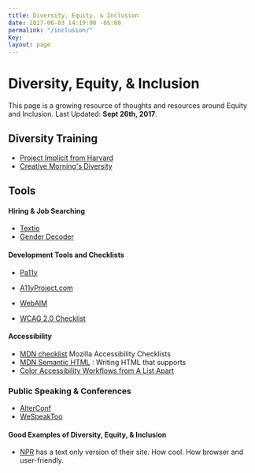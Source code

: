 ```yaml
---
title: Diversity, Equity, & Inclusion
date: 2017-06-03 14:19:00 -05:00
permalink: "/inclusion/"
Key: 
layout: page
---
```


# Diversity, Equity, & Inclusion

This page is a growing resource of thoughts and resources around Equity and Inclusion. Last Updated: **Sept 26th, 2017**. 

## Diversity Training
- [Project Implicit from Harvard](https://implicit.harvard.edu/implicit/)
- [Creative Morning's Diversity](https://youtu.be/5pj8E-XbRzE)

## Tools

#### Hiring & Job Searching
- [Textio](https://textio.com/) 
- [Gender Decoder](http://gender-decoder.katmatfield.com/)


#### Development Tools and Checklists
- [Pa11y](https://github.com/pa11y/pa11y) 
- [A11yProject.com](http://a11yproject.com/)

- [WebAIM](http://webaim.org/)
- [WCAG 2.0 Checklist](http://webaim.org/standards/wcag/checklist)

#### Accessibility
- [MDN checklist](https://developer.mozilla.org/en-US/docs/Web/Accessibility/Mobile_accessibility_checklist) Mozilla Accessibility Checklists
- [MDN Semantic HTML](https://developer.mozilla.org/en-US/docs/Web/HTML/Element) : Writing HTML that supports 
- [Color Accessibility Workflows from A List Apart](https://alistapart.com/article/color-accessibility-workflows)

### Public Speaking & Conferences
- [AlterConf](http://alterconf.com)
- [WeSpeakToo](http://wespeaktoo.org/)

#### Good Examples of Diversity, Equity, & Inclusion
- [NPR](http://thin.npr.org/) has a text only version of their site. How cool. How browser and user-friendly.


